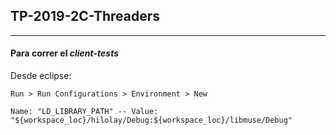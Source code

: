 ## TP-2019-2C-Threaders
-----------------------------------------------------
#### Para correr el *client-tests*

Desde eclipse:

`Run > Run Configurations > Environment > New`

`Name: "LD_LIBRARY_PATH" -- Value: "${workspace_loc}/hilolay/Debug:${workspace_loc}/libmuse/Debug"`

